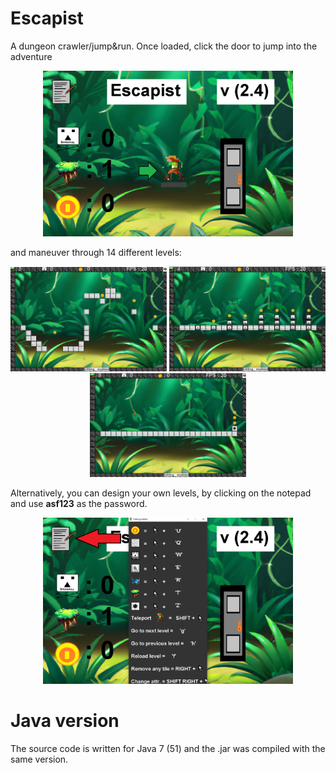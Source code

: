 # Escapist
A dungeon crawler/jump&run. Once loaded, click the door to jump into the adventure

<p align="center">
  <img src="resources/r1.png" alt="Alt text" width="400">
</p>

and maneuver through 14 different levels:

<p align="center">
  <img src="resources/r3.png" alt="Alt text" width="250">
  <img src="resources/r4.png" alt="Alt text" width="250">
  <img src="resources/r5.png" alt="Alt text" width="250">
</p>

Alternatively, you can design your own levels, by clicking on the notepad and use **asf123** as the password.

<p align="center">
  <img src="resources/r2.png" alt="Alt text" width="400">
</p>

# Java version
The source code is written for Java 7 (51) and the .jar was compiled with the same version.
